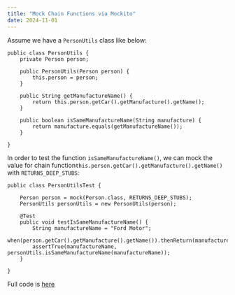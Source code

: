 ```yaml
---
title: "Mock Chain Functions via Mockito"
date: 2024-11-01
---
```


Assume we have a `PersonUtils` class like below:
```
public class PersonUtils {
    private Person person;

    public PersonUtils(Person person) {
        this.person = person;
    }

    public String getManufactureName() {
        return this.person.getCar().getManufacture().getName();
    }

    public boolean isSameManufactureName(String manufacture) {
        return manufacture.equals(getManufactureName());
    }

}
```

In order to test the function `isSameManufactureName()`, we can mock the
value for chain function`this.person.getCar().getManufacture().getName()` with `RETURNS_DEEP_STUBS`:
```
public class PersonUtilsTest {

    Person person = mock(Person.class, RETURNS_DEEP_STUBS);
    PersonUtils personUtils = new PersonUtils(person);

    @Test
    public void testIsSameManufactureName() {
        String manufactureName = "Ford Motor";
        when(person.getCar().getManufacture().getName()).thenReturn(manufactureName);
        assertTrue(manufactureName, personUtils.isSameManufactureName(manufactureName));
    }

}
```

Full code is [here](https://github.com/xuliang2019/mock-java)